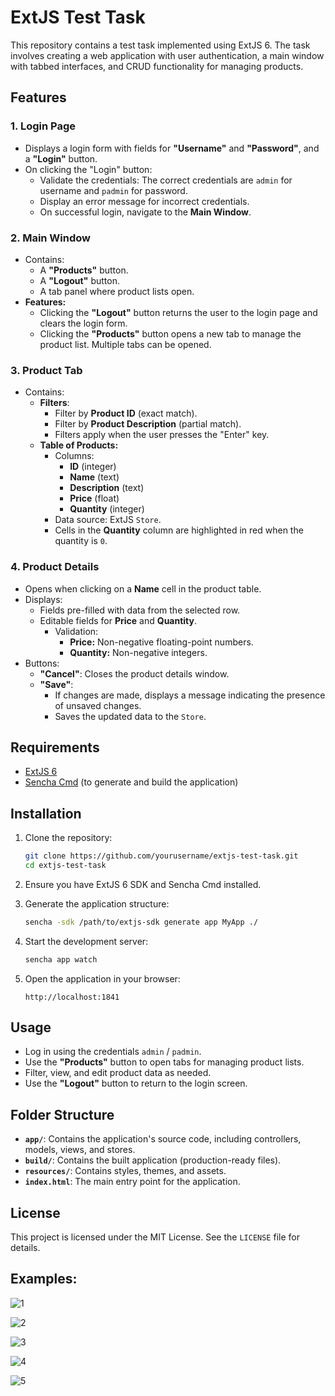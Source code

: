 # ExtJS Test Task

This repository contains a test task implemented using ExtJS 6. The task involves creating a web application with user authentication, a main window with tabbed interfaces, and CRUD functionality for managing products.

## Features

### 1. Login Page
- Displays a login form with fields for **"Username"** and **"Password"**, and a **"Login"** button.
- On clicking the "Login" button:
  - Validate the credentials: The correct credentials are `admin` for username and `padmin` for password.
  - Display an error message for incorrect credentials.
  - On successful login, navigate to the **Main Window**.

### 2. Main Window
- Contains:
  - A **"Products"** button.
  - A **"Logout"** button.
  - A tab panel where product lists open.
- **Features:**
  - Clicking the **"Logout"** button returns the user to the login page and clears the login form.
  - Clicking the **"Products"** button opens a new tab to manage the product list. Multiple tabs can be opened.

### 3. Product Tab
- Contains:
  - **Filters**:
    - Filter by **Product ID** (exact match).
    - Filter by **Product Description** (partial match).
    - Filters apply when the user presses the "Enter" key.
  - **Table of Products:**
    - Columns:
      - **ID** (integer)
      - **Name** (text)
      - **Description** (text)
      - **Price** (float)
      - **Quantity** (integer)
    - Data source: ExtJS `Store`.
    - Cells in the **Quantity** column are highlighted in red when the quantity is `0`.

### 4. Product Details
- Opens when clicking on a **Name** cell in the product table.
- Displays:
  - Fields pre-filled with data from the selected row.
  - Editable fields for **Price** and **Quantity**.
    - Validation:
      - **Price:** Non-negative floating-point numbers.
      - **Quantity:** Non-negative integers.
- Buttons:
  - **"Cancel"**: Closes the product details window.
  - **"Save"**:
    - If changes are made, displays a message indicating the presence of unsaved changes.
    - Saves the updated data to the `Store`.

## Requirements
- [ExtJS 6](https://www.sencha.com/products/extjs/)
- [Sencha Cmd](https://www.sencha.com/products/sencha-cmd/) (to generate and build the application)

## Installation

1. Clone the repository:
   ```bash
   git clone https://github.com/yourusername/extjs-test-task.git
   cd extjs-test-task
   ```

2. Ensure you have ExtJS 6 SDK and Sencha Cmd installed.

3. Generate the application structure:
   ```bash
   sencha -sdk /path/to/extjs-sdk generate app MyApp ./
   ```

4. Start the development server:
   ```bash
   sencha app watch
   ```

5. Open the application in your browser:
   ```
   http://localhost:1841
   ```

## Usage
- Log in using the credentials `admin` / `padmin`.
- Use the **"Products"** button to open tabs for managing product lists.
- Filter, view, and edit product data as needed.
- Use the **"Logout"** button to return to the login screen.

## Folder Structure
- **`app/`**: Contains the application's source code, including controllers, models, views, and stores.
- **`build/`**: Contains the built application (production-ready files).
- **`resources/`**: Contains styles, themes, and assets.
- **`index.html`**: The main entry point for the application.

## License
This project is licensed under the MIT License. See the `LICENSE` file for details.


## Examples:
![1](https://github.com/user-attachments/assets/e56f63a0-4e30-4933-899a-ce92df355755)

![2](https://github.com/user-attachments/assets/484ad414-991e-4a2b-a8dd-f1f8f8b25ee2)

![3](https://github.com/user-attachments/assets/73f81595-2902-4839-bc46-c16fda586e89)

![4](https://github.com/user-attachments/assets/9ac2e5a4-ad83-4926-8de8-10db070128c7)

![5](https://github.com/user-attachments/assets/2f8ff5fa-d428-4b15-b25e-86499167a752)











